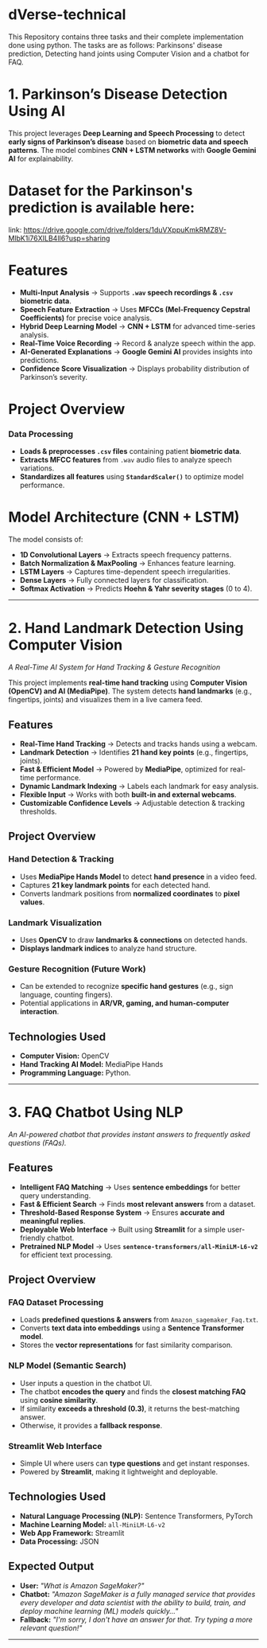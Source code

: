 # dVerse-technical
This Repository contains three tasks and their complete implementation done using python. The tasks are as follows: Parkinsons' disease prediction, Detecting hand joints using Computer Vision and a chatbot for FAQ.

# 1. Parkinson’s Disease Detection Using AI  

This project leverages **Deep Learning and Speech Processing** to detect **early signs of Parkinson’s disease** based on **biometric data and speech patterns**. The model combines **CNN + LSTM networks** with **Google Gemini AI** for explainability.  

# Dataset for the Parkinson's prediction is available here:
link: https://drive.google.com/drive/folders/1duVXppuKmkRMZ8V-MlbK1i76XILB4lI6?usp=sharing

# **Features**  
- **Multi-Input Analysis** → Supports **`.wav` speech recordings & `.csv` biometric data**.  
- **Speech Feature Extraction** → Uses **MFCCs (Mel-Frequency Cepstral Coefficients)** for precise voice analysis.  
- **Hybrid Deep Learning Model** → **CNN + LSTM** for advanced time-series analysis.  
- **Real-Time Voice Recording** → Record & analyze speech within the app.  
- **AI-Generated Explanations** → **Google Gemini AI** provides insights into predictions.  
- **Confidence Score Visualization** → Displays probability distribution of Parkinson’s severity.  

# **Project Overview**  
### **Data Processing**  
- **Loads & preprocesses `.csv` files** containing patient **biometric data**.  
- **Extracts MFCC features** from `.wav` audio files to analyze speech variations.  
- **Standardizes all features** using **`StandardScaler()`** to optimize model performance.  

# **Model Architecture (CNN + LSTM)**  
The model consists of:  
- **1D Convolutional Layers** → Extracts speech frequency patterns.  
- **Batch Normalization & MaxPooling** → Enhances feature learning.  
- **LSTM Layers** → Captures time-dependent speech irregularities.  
- **Dense Layers** → Fully connected layers for classification.  
- **Softmax Activation** → Predicts **Hoehn & Yahr severity stages** (0 to 4).
-----------------------------------------------------------------------------------------------

# **2. Hand Landmark Detection Using Computer Vision**  
*A Real-Time AI System for Hand Tracking & Gesture Recognition*  

This project implements **real-time hand tracking** using **Computer Vision (OpenCV) and AI (MediaPipe)**. The system detects **hand landmarks** (e.g., fingertips, joints) and visualizes them in a live camera feed.  

## **Features**  
- **Real-Time Hand Tracking** → Detects and tracks hands using a webcam.  
- **Landmark Detection** → Identifies **21 hand key points** (e.g., fingertips, joints).  
- **Fast & Efficient Model** → Powered by **MediaPipe**, optimized for real-time performance.  
- **Dynamic Landmark Indexing** → Labels each landmark for easy analysis.  
- **Flexible Input** → Works with both **built-in and external webcams**.  
- **Customizable Confidence Levels** → Adjustable detection & tracking thresholds.  


## **Project Overview**  
### **Hand Detection & Tracking**  
- Uses **MediaPipe Hands Model** to detect **hand presence** in a video feed.  
- Captures **21 key landmark points** for each detected hand.  
- Converts landmark positions from **normalized coordinates** to **pixel values**.  

### **Landmark Visualization**  
- Uses **OpenCV** to draw **landmarks & connections** on detected hands.  
- **Displays landmark indices** to analyze hand structure.  

### **Gesture Recognition (Future Work)**  
- Can be extended to recognize **specific hand gestures** (e.g., sign language, counting fingers).  
- Potential applications in **AR/VR, gaming, and human-computer interaction**.  


## **Technologies Used**  
- **Computer Vision:** OpenCV  
- **Hand Tracking AI Model:** MediaPipe Hands  
- **Programming Language:** Python.
-----------------------------------------------------------------------------------------------

# **3. FAQ Chatbot Using NLP**  
*An AI-powered chatbot that provides instant answers to frequently asked questions (FAQs).*  


## **Features**  
- **Intelligent FAQ Matching** → Uses **sentence embeddings** for better query understanding.  
- **Fast & Efficient Search** → Finds **most relevant answers** from a dataset.  
- **Threshold-Based Response System** → Ensures **accurate and meaningful replies**.  
- **Deployable Web Interface** → Built using **Streamlit** for a simple user-friendly chatbot.  
- **Pretrained NLP Model** → Uses **`sentence-transformers/all-MiniLM-L6-v2`** for efficient text processing.  


## **Project Overview**  
### **FAQ Dataset Processing**  
- Loads **predefined questions & answers** from `Amazon_sagemaker_Faq.txt`.  
- Converts **text data into embeddings** using a **Sentence Transformer model**.  
- Stores the **vector representations** for fast similarity comparison.  

### **NLP Model (Semantic Search)**  
- User inputs a question in the chatbot UI.  
- The chatbot **encodes the query** and finds the **closest matching FAQ** using **cosine similarity**.  
- If similarity **exceeds a threshold (0.3)**, it returns the best-matching answer.  
- Otherwise, it provides a **fallback response**.  

### **Streamlit Web Interface**  
- Simple UI where users can **type questions** and get instant responses.  
- Powered by **Streamlit**, making it lightweight and deployable.  


## **Technologies Used**  
- **Natural Language Processing (NLP):** Sentence Transformers, PyTorch  
- **Machine Learning Model:** `all-MiniLM-L6-v2`  
- **Web App Framework:** Streamlit  
- **Data Processing:** JSON  



## **Expected Output**
- **User:** *"What is Amazon SageMaker?"*  
- **Chatbot:** *"Amazon SageMaker is a fully managed service that provides every developer and data scientist with the ability to build, train, and deploy machine learning (ML) models quickly..."*  
- **Fallback:** *"I'm sorry, I don't have an answer for that. Try typing a more relevant question!"*
--------------------------------------------------------------------------------------------------------



